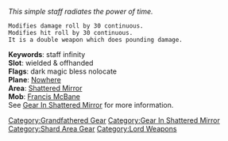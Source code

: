 *This simple staff radiates the power of time.*

`Modifies damage roll by 30 continuous.`  
`Modifies hit roll by 30 continuous.`  
`It is a double weapon which does pounding damage.`

**Keywords**: staff infinity  
**Slot**: wielded & offhanded  
**Flags**: dark magic bless nolocate  
**Plane**: [Nowhere](:Category:Nowhere.md "wikilink")  
**Area**: [Shattered Mirror](:Category:Shattered_Mirror.md "wikilink")  
**Mob**: [Francis McBane](Francis_McBane "wikilink")  
See [Gear In Shattered
Mirror](:Category:Gear_In_Shattered_Mirror.md "wikilink") for more
information.

[Category:Grandfathered Gear](Category:Grandfathered_Gear "wikilink")
[Category:Gear In Shattered
Mirror](Category:Gear_In_Shattered_Mirror "wikilink") [Category:Shard
Area Gear](Category:Shard_Area_Gear "wikilink") [Category:Lord
Weapons](Category:Lord_Weapons "wikilink")
